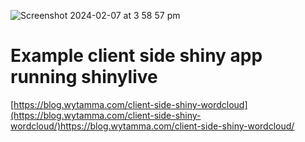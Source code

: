 ![Screenshot 2024-02-07 at 3 58 57 pm](https://blog.wytamma.com/client-side-shiny-wordcloud/)

# Example client side shiny app running shinylive 

[https://blog.wytamma.com/client-side-shiny-wordcloud](https://blog.wytamma.com/client-side-shiny-wordcloud/)https://blog.wytamma.com/client-side-shiny-wordcloud/
